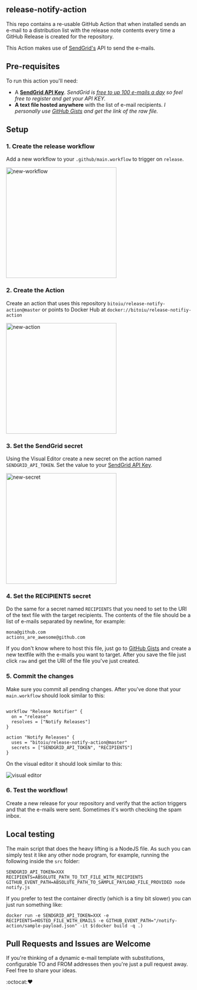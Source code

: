 ## release-notify-action

This repo contains a re-usable GitHub Action that when installed sends an e-mail to a distribution list with the release note contents every time a GitHub Release is created for the repository.

This Action makes use of [SendGrid's](https://sendgrid.com/) API to send the e-mails.

## Pre-requisites

To run this action you'll need:
 - A [**SendGrid API Key**](https://sendgrid.com/docs/ui/account-and-settings/api-keys/). _SendGrid is [free to up 100 e-mails a day](https://sendgrid.com/pricing/) so feel free to register and get your API KEY._
 - **A text file hosted anywhere** with the list of e-mail recipients. _I personally use [GitHub Gists](https://gist.github.com) and get the link of the raw file._

## Setup

### 1. Create the release workflow

Add a new workflow to your `.github/main.workflow` to trigger on `release`.

<img src="https://user-images.githubusercontent.com/1192590/47112721-11578d80-d24f-11e8-8504-4864cd8d0c93.png" alt="new-workflow" width="300" />

### 2. Create the Action

Create an action that uses this repository `bitoiu/release-notify-action@master` or points to Docker Hub at `docker://bitoiu/release-notifiy-action`

<img src="https://user-images.githubusercontent.com/1192590/47112720-11578d80-d24f-11e8-968d-bb3de5831ce8.png" alt="new-action" width="300" />


### 3. Set the SendGrid secret

Using the Visual Editor create a new secret on the action named `SENDGRID_API_TOKEN`. Set the value to your [SendGrid API Key](https://sendgrid.com/docs/ui/account-and-settings/api-keys/).

<img src="https://user-images.githubusercontent.com/1192590/47112718-11578d80-d24f-11e8-8b97-544290ed5910.png" alt="new-secret" width="300" />

### 4. Set the RECIPIENTS secret

Do the same for a secret named `RECIPIENTS` that you need to set to the URI of the text file with the target recipients. The contents of the file should be a list of e-mails separated by newline, for example:

```
mona@github.com
actions_are_awesome@github.com
```

If you don't know where to host this file, just go to [GitHub Gists](https://gist.github.com) and create a new textfile with the e-mails you want to target. After you save the file just click `raw` and get the URI of the file you've just created.

### 5. Commit the changes

Make sure you commit all pending changes. After you've done that your `main.workflow` should look similar to this:

```

workflow "Release Notifier" {
  on = "release"
  resolves = ["Notify Releases"]
}

action "Notify Releases" {
  uses = "bitoiu/release-notify-action@master"
  secrets = ["SENDGRID_API_TOKEN", "RECIPIENTS"]
}

```

On the visual editor it should look similar to this:

![visual editor](https://user-images.githubusercontent.com/1192590/47112717-10bef700-d24f-11e8-86a7-ef28d3d270c8.png)

### 6. Test the workflow!

Create a new release for your repository and verify that the action triggers and that the e-mails were sent. Sometimes it's worth checking the spam inbox.

## Local testing

The main script that does the heavy lifting is a NodeJS file. As such you can simply test it like any other node program, for example, running the following inside the `src` folder:

```
SENDGRID_API_TOKEN=XXX RECIPIENTS=ABSOLUTE_PATH_TO_TXT_FILE_WITH_RECIPIENTS GITHUB_EVENT_PATH=ABSOLUTE_PATH_TO_SAMPLE_PAYLOAD_FILE_PROVIDED node notify.js
```

If you prefer to test the container directly (which is a tiny bit slower) you can just run something like:

```
docker run -e SENDGRID_API_TOKEN=XXX -e RECIPIENTS=HOSTED_FILE_WITH_EMAILS -e GITHUB_EVENT_PATH="/notify-action/sample-payload.json" -it $(docker build -q .)
```

## Pull Requests and Issues are Welcome

If you're thinking of a dynamic e-mail template with substitutions, configurable TO and FROM addresses then you're just a pull request away. Feel free to share your ideas.

:octocat::heart:
